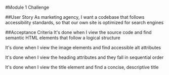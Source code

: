 #Module 1 Challenge

##User Story
As marketing agency, I want a codebase that follows accessibility standards, so that our own site is optimized for search engines

##Acceptance Criteria
It's done when I view the source code and find semantic HTML elements that follow a logical structure

It's done when I view the image elements and find accessible alt attributes

It's done when I view the heading attributes and they fall in sequential order

It's done when I view the title element and find a concise, descriptive title

